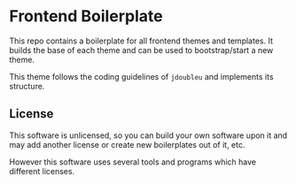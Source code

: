 # Frontend Boilerplate
This repo contains a boilerplate for all frontend themes and templates. 
It builds the base of each theme and can be used to bootstrap/start a new theme.
 
This theme follows the coding guidelines of `jdoubleu` and implements its structure.

## License
This software is unlicensed, so you can build your own software upon it and may add another license 
or create new boilerplates out of it, etc.

However this software uses several tools and programs which have different licenses. 